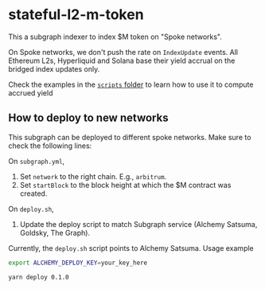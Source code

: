 # stateful-l2-m-token

This a subgraph indexer to index $M token on "Spoke networks".

On Spoke networks, we don't push the rate on `IndexUpdate` events. All Ethereum L2s, Hyperliquid and Solana base their yield accrual on the bridged index updates only.

Check the examples in the [`scripts` folder](./scripts/) to learn how to use it to compute accrued yield

## How to deploy to new networks

This subgraph can be deployed to different spoke networks. Make sure to check the following lines:

On `subgraph.yml`,

1. Set `network` to the right chain. E.g., `arbitrum`.
1. Set `startBlock` to the block height at which the $M contract was created.

On `deploy.sh`,

1. Update the deploy script to match Subgraph service (Alchemy Satsuma, Goldsky, The Graph).

Currently, the `deploy.sh` script points to Alchemy Satsuma. Usage example

```sh
export ALCHEMY_DEPLOY_KEY=your_key_here

yarn deploy 0.1.0
```
